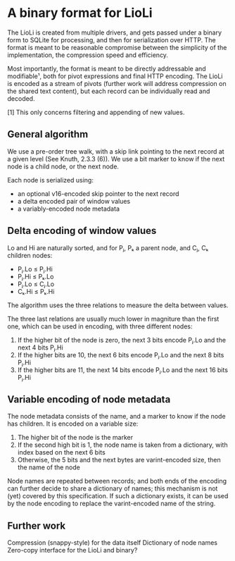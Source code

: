 # A binary format for LioLi

The LioLi is created from multiple drivers, and gets passed under a binary form to SQLite for processing, and then for serialization over HTTP.
The format is meant to be reasonable compromise between the simplicity of the implementation, the compression speed and efficiency.

Most importantly, the format is meant to be directly addressable and modifiable¹, both for pivot expressions and final HTTP encoding.
The LioLi is encoded as a stream of pivots (further work will address compression on the shared text content), but each record can be individually read and decoded.

[1] This only concerns filtering and appending of new values.

## General algorithm

We use a pre-order tree walk, with a skip link pointing to the next record at a given level (See Knuth, 2.3.3 (6)).
We use a bit marker to know if the next node is a child node, or the next node.

Each node is serialized using:
 - an optional v16-encoded skip pointer to the next record
 - a delta encoded pair of window values
 - a variably-encoded node metadata

## Delta encoding of window values

Lo and Hi are naturally sorted, and for Pⱼ, Pₖ a parent node, and Cⱼ, Cₖ children nodes:
 - Pⱼ.Lo ≤ Pⱼ.Hi
 - Pⱼ.Hi ≤ Pₖ.Lo
 - Pⱼ.Lo ≤ Cⱼ.Lo
 - Cₖ.Hi ≤ Pₖ.Hi

The algorithm uses the three relations to measure the delta between values.

The three last relations are usually much lower in magniture than the first one, which can be used in encoding, with three different nodes:
 1. If the higher bit of the node is zero, the next 3 bits encode Pⱼ.Lo and the next 4 bits Pⱼ.Hi
 2. If the higher bits are 10, the next 6 bits encode Pⱼ.Lo and the next 8 bits Pⱼ.Hi
 3. If the higher bits are 11, the next 14 bits encode Pⱼ.Lo and the next 16 bits Pⱼ.Hi

## Variable encoding of node metadata

The node metadata consists of the name, and a marker to know if the node has children.
It is encoded on a variable size:
 1. The higher bit of the node is the marker
 2. If the second high bit is 1, the node name is taken from a dictionary, with index based on the next 6 bits
 3. Otherwise, the 5 bits and the next bytes are varint-encoded size, then the name of the node

Node names are repeated between records; and both ends of the encoding can further decide to share a dictionary of names; this mechanism is not (yet) covered by this specification.
If such a dictionary exists, it can be used by the node encoding to replace the varint-encoded name of the string.


## Further work

Compression (snappy-style) for the data itself
Dictionary of node names
Zero-copy interface for the LioLi and binary?